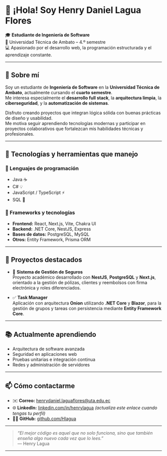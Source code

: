 # 👋 ¡Hola! Soy Henry Daniel Lagua Flores  

🎓 **Estudiante de Ingeniería de Software**  
📍 Universidad Técnica de Ambato – 4.º semestre  
💻 Apasionado por el desarrollo web, la programación estructurada y el aprendizaje constante.

---

## 🚀 Sobre mí

Soy un estudiante de **Ingeniería de Software** en la **Universidad Técnica de Ambato**, actualmente cursando el **cuarto semestre**.  
Me interesa especialmente el **desarrollo full stack**, la **arquitectura limpia**, la **ciberseguridad**, y la **automatización de sistemas**.

Disfruto creando proyectos que integran lógica sólida con buenas prácticas de diseño y usabilidad.  
Me motiva seguir aprendiendo tecnologías modernas y participar en proyectos colaborativos que fortalezcan mis habilidades técnicas y profesionales.

---

## 🧠 Tecnologías y herramientas que manejo

### 🔹 Lenguajes de programación
- Java ☕  
- C# 💡  
- JavaScript / TypeScript ⚡  
- SQL 🧩  

### 🔹 Frameworks y tecnologías
- **Frontend:** React, Next.js, Vite, Chakra UI  
- **Backend:** .NET Core, NestJS, Express  
- **Bases de datos:** PostgreSQL, MySQL  
- **Otros:** Entity Framework, Prisma ORM  

---

## 🧰 Proyectos destacados

- 🧾 **Sistema de Gestión de Seguros**  
  Proyecto académico desarrollado con **NestJS**, **PostgreSQL** y **Next.js**, orientado a la gestión de pólizas, clientes y reembolsos con firma electrónica y roles diferenciados.  

- ✅ **Task Manager**  
  Aplicación con arquitectura **Onion** utilizando **.NET Core** y **Blazor**, para la gestión de grupos y tareas con persistencia mediante **Entity Framework Core**.

---

## 📚 Actualmente aprendiendo
- Arquitectura de software avanzada  
- Seguridad en aplicaciones web  
- Pruebas unitarias e integración continua  
- Redes y administración de servidores  

---

## 📫 Cómo contactarme

- ✉️ **Correo:** henrydaniel.laguaflores@uta.edu.ec  
- 🌐 **LinkedIn:** [linkedin.com/in/henrylagua](#) *(actualiza este enlace cuando tengas tu perfil)*  
- 🧑‍💻 **GitHub:** [github.com/Hlagua](https://github.com/Hlagua)

---

> _“El mejor código es aquel que no solo funciona, sino que también enseña algo nuevo cada vez que lo lees.”_  
> — Henry Lagua

---
